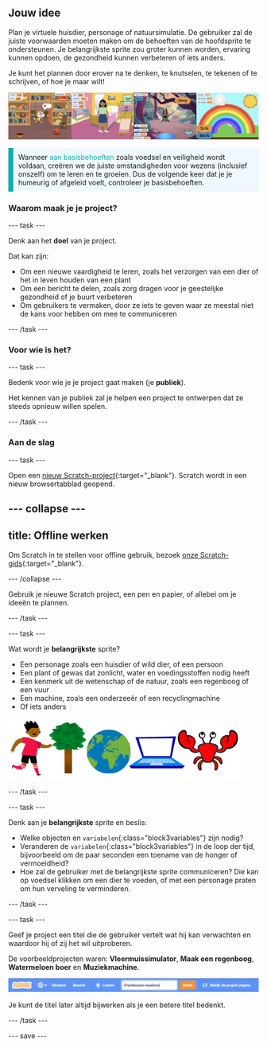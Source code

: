 ## Jouw idee

Plan je virtuele huisdier, personage of natuursimulatie. De gebruiker zal de juiste voorwaarden moeten maken om de behoeften van de hoofdsprite te ondersteunen. Je belangrijkste sprite zou groter kunnen worden, ervaring kunnen opdoen, de gezondheid kunnen verbeteren of iets anders.

Je kunt het plannen door erover na te denken, te knutselen, te tekenen of te schrijven, of hoe je maar wilt!

![](images/step2_image.png)

<p style="border-left: solid; border-width:10px; border-color: #0faeb0; background-color: aliceblue; padding: 10px;">
Wanneer <span style="color: #0faeb0">aan basisbehoeften</span> zoals voedsel en veiligheid wordt voldaan, creëren we de juiste omstandigheden voor wezens (inclusief onszelf) om te leren en te groeien. Dus de volgende keer dat je je humeurig of afgeleid voelt, controleer je basisbehoeften.  
</p>

### Waarom maak je je project?

--- task ---

Denk aan het **doel** van je project.

Dat kan zijn:
- Om een nieuwe vaardigheid te leren, zoals het verzorgen van een dier of het in leven houden van een plant
- Om een bericht te delen, zoals zorg dragen voor je geestelijke gezondheid of je buurt verbeteren
- Om gebruikers te vermaken, door ze iets te geven waar ze meestal niet de kans voor hebben om mee te communiceren

--- /task ---

### Voor wie is het?

--- task ---

Bedenk voor wie je je project gaat maken (je **publiek**).

Het kennen van je publiek zal je helpen een project te ontwerpen dat ze steeds opnieuw willen spelen.

--- /task ---

### Aan de slag

--- task ---

Open een [nieuw Scratch-project](http://rpf.io/scratch-new){:target="_blank"}. Scratch wordt in een nieuw browsertabblad geopend.

--- collapse ---
---
title: Offline werken
---

Om Scratch in te stellen voor offline gebruik, bezoek [onze Scratch-gids](https://learning-admin.raspberrypi.org/en/projects/getting-started-scratch/1){:target="_blank"}.

--- /collapse ---

Gebruik je nieuwe Scratch project, een pen en papier, of allebei om je ideeën te plannen.

--- /task ---

--- task ---

Wat wordt je **belangrijkste** sprite?
+ Een personage zoals een huisdier of wild dier, of een persoon
+ Een plant of gewas dat zonlicht, water en voedingsstoffen nodig heeft
+ Een kenmerk uit de wetenschap of de natuur, zoals een regenboog of een vuur
+ Een machine, zoals een onderzeeër of een recyclingmachine
+ Of iets anders

![Enkele voorbeelden van sprites die kunnen worden gebruikt; een krab, een boom, de wereld, een laptop.](images/sprite-examples.png)

--- /task ---

--- task ---

Denk aan je **belangrijkste** sprite en beslis:

+ Welke objecten en `variabelen`{:class="block3variables"} zijn nodig?
+ Veranderen de `variabelen`{:class="block3variables"} in de loop der tijd, bijvoorbeeld om de paar seconden een toename van de honger of vermoeidheid?
+ Hoe zal de gebruiker met de belangrijkste sprite communiceren? Die kan op voedsel klikken om een dier te voeden, of met een personage praten om hun verveling te verminderen.

--- /task ---

--- task ---

Geef je project een titel die de gebruiker vertelt wat hij kan verwachten en waardoor hij of zij het wil uitproberen.

De voorbeeldprojecten waren: **Vleermuissimulator**, **Maak een regenboog**, **Watermeloen boer** en **Muziekmachine**.

![De Scratch menubalk met projectnaam ingevuld.](images/project-name.png)

Je kunt de titel later altijd bijwerken als je een betere titel bedenkt.

--- /task ---

--- save ---
